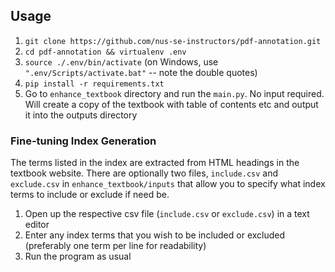 ## Usage
1. `git clone https://github.com/nus-se-instructors/pdf-annotation.git`
2. `cd pdf-annotation && virtualenv .env`
3. `source ./.env/bin/activate` (on Windows, use `".env/Scripts/activate.bat"` -- note the double quotes)
4. `pip install -r requirements.txt`
5. Go to `enhance_textbook` directory and run the `main.py`. 
   No input required. Will create a copy of the textbook with table of contents etc and output it into the outputs directory

### Fine-tuning Index Generation
The terms listed in the index are extracted from HTML headings in the textbook website. There are optionally two files, `include.csv` and `exclude.csv` in `enhance_textbook/inputs` that allow you to specify what index terms to include or exclude if need be.
1. Open up the respective csv file (`include.csv` or `exclude.csv`) in a text editor
2. Enter any index terms that you wish to be included or excluded (preferably one term per line for readability)
3. Run the program as usual
   
